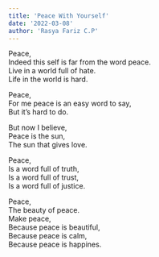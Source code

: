 ```yaml
---
title: 'Peace With Yourself'
date: '2022-03-08'
author: 'Rasya Fariz C.P'
---
```


Peace,  
Indeed this self is far from the word peace.  
Live in a world full of hate.  
Life in the world is hard.  

Peace,  
For me peace is an easy word to say,  
But it’s hard to do.  

But now I believe,  
Peace is the sun,  
The sun that gives love.  

Peace,  
Is a word full of truth,  
Is a word full of trust,  
Is a word full of justice.  

Peace,  
The beauty of peace.  
Make peace,  
Because peace is beautiful,  
Because peace is calm,  
Because peace is happines.  

